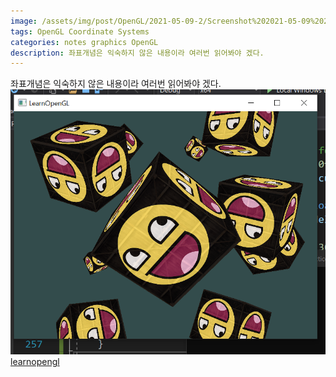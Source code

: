 ```yaml
---
image: /assets/img/post/OpenGL/2021-05-09-2/Screenshot%202021-05-09%20223226.png
tags: OpenGL Coordinate Systems
categories: notes graphics OpenGL
description: 좌표개념은 익숙하지 않은 내용이라 여러번 읽어봐야 겠다. 
---
```

좌표개념은 익숙하지 않은 내용이라 여러번 읽어봐야 겠다. 
\
![](/assets/img/post/OpenGL/2021-05-09-2/Screenshot%202021-05-09%20223226.png)
\
[learnopengl](https://learnopengl.com/Getting-started/Coordinate-Systems)